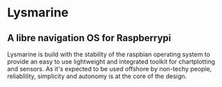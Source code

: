 # Lysmarine
## A libre navigation OS for Raspberrypi
Lysmarine is build with the stability of the raspbian operating system to provide an easy to use lightweight and integrated toolkit for chartplotting and sensors. As it's expected to be used offshore by non-techy people, reliablility, simplicity and autonomy is at the core of the design.
